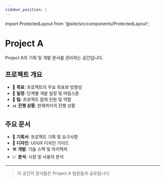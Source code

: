 ```yaml
---
sidebar_position: 1
---
```


import ProtectedLayout from '@site/src/components/ProtectedLayout';

<ProtectedLayout section="project-a">

# Project A

Project A의 기획 및 개발 문서를 관리하는 공간입니다.

## 프로젝트 개요

- 🎯 **목표**: 프로젝트의 주요 목표와 방향성
- 📅 **일정**: 단계별 개발 일정 및 마일스톤
- 👥 **팀**: 프로젝트 참여 인원 및 역할
- 📊 **진행 상황**: 현재까지의 진행 상황

## 주요 문서

- 📝 **기획서**: 프로젝트 기획 및 요구사항
- 🎨 **디자인**: UI/UX 디자인 가이드
- 🛠️ **개발**: 기술 스택 및 아키텍처
- 📈 **분석**: 시장 및 사용자 분석

---

> 이 공간의 문서들은 Project A 팀원들과 공유됩니다.

</ProtectedLayout>